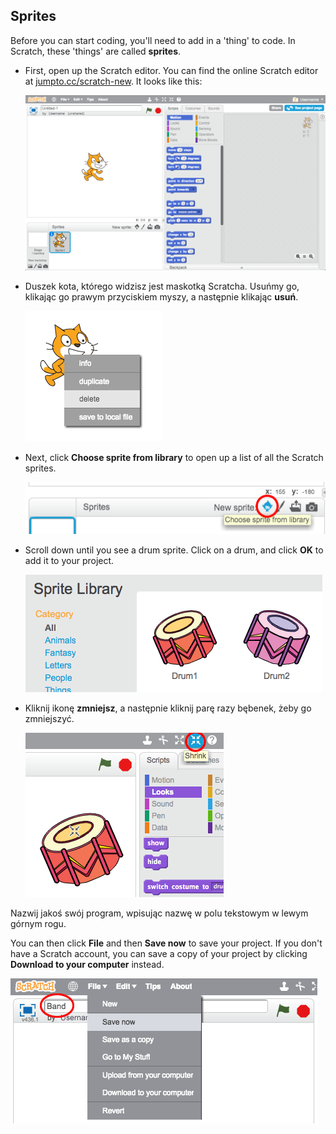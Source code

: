 ## Sprites

Before you can start coding, you'll need to add in a 'thing' to code. In Scratch, these 'things' are called **sprites**.

+ First, open up the Scratch editor. You can find the online Scratch editor at <a href="http://jumpto.cc/scratch-new" target="_blank">jumpto.cc/scratch-new</a>. It looks like this:
    
    ![screenshot](images/band-scratch.png)

+ Duszek kota, którego widzisz jest maskotką Scratcha. Usuńmy go, klikając go prawym przyciskiem myszy, a następnie klikając **usuń**.
    
    ![screenshot](images/band-delete.png)

+ Next, click **Choose sprite from library** to open up a list of all the Scratch sprites.
    
    ![screenshot](images/band-sprite-library.png)

+ Scroll down until you see a drum sprite. Click on a drum, and click **OK** to add it to your project.
    
    ![screenshot](images/band-sprite-drum.png)

+ Kliknij ikonę **zmniejsz**, a następnie kliknij parę razy bębenek, żeby go zmniejszyć.
    
    ![screenshot](images/band-shrink.png)

Nazwij jakoś swój program, wpisując nazwę w polu tekstowym w lewym górnym rogu.

You can then click **File** and then **Save now** to save your project. If you don't have a Scratch account, you can save a copy of your project by clicking **Download to your computer** instead.

![screenshot](images/band-save.png)